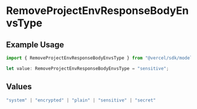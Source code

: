 # RemoveProjectEnvResponseBodyEnvsType

## Example Usage

```typescript
import { RemoveProjectEnvResponseBodyEnvsType } from "@vercel/sdk/models/operations";

let value: RemoveProjectEnvResponseBodyEnvsType = "sensitive";
```

## Values

```typescript
"system" | "encrypted" | "plain" | "sensitive" | "secret"
```